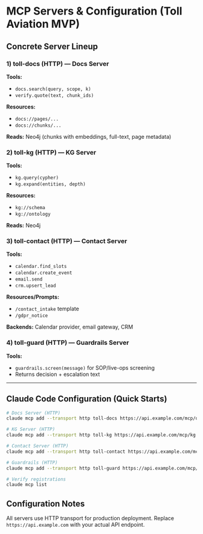 # MCP Servers & Configuration (Toll Aviation MVP)

## Concrete Server Lineup

### 1) toll-docs (HTTP) — Docs Server

**Tools:**
- `docs.search(query, scope, k)`
- `verify.quote(text, chunk_ids)`

**Resources:**
- `docs://pages/...`
- `docs://chunks/...`

**Reads:** Neo4j (chunks with embeddings, full-text, page metadata)

### 2) toll-kg (HTTP) — KG Server

**Tools:**
- `kg.query(cypher)`
- `kg.expand(entities, depth)`

**Resources:**
- `kg://schema`
- `kg://ontology`

**Reads:** Neo4j

### 3) toll-contact (HTTP) — Contact Server

**Tools:**
- `calendar.find_slots`
- `calendar.create_event`
- `email.send`
- `crm.upsert_lead`

**Resources/Prompts:**
- `/contact_intake` template
- `/gdpr_notice`

**Backends:** Calendar provider, email gateway, CRM

### 4) toll-guard (HTTP) — Guardrails Server

**Tools:**
- `guardrails.screen(message)` for SOP/live-ops screening
- Returns decision + escalation text

---

## Claude Code Configuration (Quick Starts)
```bash
# Docs Server (HTTP)
claude mcp add --transport http toll-docs https://api.example.com/mcp/docs --scope project

# KG Server (HTTP)
claude mcp add --transport http toll-kg https://api.example.com/mcp/kg --scope project

# Contact Server (HTTP)
claude mcp add --transport http toll-contact https://api.example.com/mcp/contact --scope project

# Guardrails (HTTP)
claude mcp add --transport http toll-guard https://api.example.com/mcp/guard --scope project

# Verify registrations
claude mcp list
```

## Configuration Notes

All servers use HTTP transport for production deployment. Replace `https://api.example.com` with your actual API endpoint.
